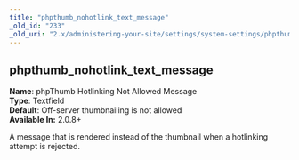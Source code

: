 ```yaml
---
title: "phpthumb_nohotlink_text_message"
_old_id: "233"
_old_uri: "2.x/administering-your-site/settings/system-settings/phpthumb_nohotlink_text_message"
---
```


phpthumb\_nohotlink\_text\_message
----------------------------------

**Name**: phpThumb Hotlinking Not Allowed Message   
**Type**: Textfield   
**Default**: Off-server thumbnailing is not allowed   
**Available In:** 2.0.8+

A message that is rendered instead of the thumbnail when a hotlinking attempt is rejected.